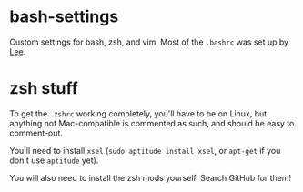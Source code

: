 bash-settings
=================

Custom settings for bash, zsh, and vim. Most of the `.bashrc` was set up by [Lee](https://github.com/lgauthie). 

zsh stuff
=========

To get the `.zshrc` working completely, you'll have to be on Linux, but anything not Mac-compatible is commented as such, and should be easy to comment-out.

You'll need to install `xsel` (`sudo aptitude install xsel`, or `apt-get` if you don't use `aptitude` yet). 

You will also need to install the zsh mods yourself. Search GitHub for them!
